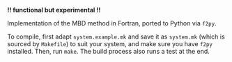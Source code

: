**!! functional but experimental !!**

Implementation of the MBD method in Fortran, ported to Python via `f2py`.

To compile, first adapt `system.example.mk` and save it as `system.mk` (which is sourced by `Makefile`) to suit your system, and make sure you have `f2py` installed. Then, run `make`. The build process also runs a test at the end.
